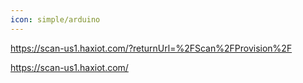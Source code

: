 ```yaml
---
icon: simple/arduino
---
```



https://scan-us1.haxiot.com/?returnUrl=%2FScan%2FProvision%2F

https://scan-us1.haxiot.com/


